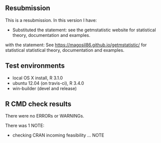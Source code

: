 ## Resubmission
This is a resubmission. In this version I have:

* Substituted the statement: see the getmstatistic website
    for statistical theory, documentation and examples. 

with the statement: See <https://magosil86.github.io/getmstatistic/> 
  for statistical statistical theory, documentation and examples.
  
## Test environments
* local OS X install, R 3.1.0
* ubuntu 12.04 (on travis-ci), R 3.4.0
* win-builder (devel and release)

## R CMD check results
There were no ERRORs or WARNINGs. 

There was 1 NOTE:

* checking CRAN incoming feasibility ... NOTE

